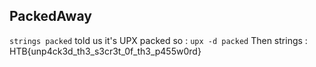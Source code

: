 ## PackedAway

`strings packed` told us it's UPX packed
so : `upx -d packed`
Then strings : HTB{unp4ck3d_th3_s3cr3t_0f_th3_p455w0rd}
